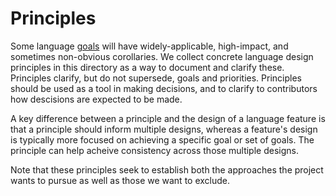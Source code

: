 # Principles

<!--
Part of the Carbon Language, under the Apache License v2.0 with LLVM
Exceptions. See /LICENSE for license information.
SPDX-License-Identifier: Apache-2.0 WITH LLVM-exception
-->

Some language [goals](../goals.md) will have widely-applicable, high-impact, and
sometimes non-obvious corollaries. We collect concrete language design
principles in this directory as a way to document and clarify these. Principles
clarify, but do not supersede, goals and priorities. Principles should be used
as a tool in making decisions, and to clarify to contributors how descisions are
expected to be made.

A key difference between a principle and the design of a language feature is
that a principle should inform multiple designs, whereas a feature's design is
typically more focused on achieving a specific goal or set of goals. The
principle can help acheive consistency across those multiple designs.

Note that these principles seek to establish both the approaches the project
wants to pursue as well as those we want to exclude.
